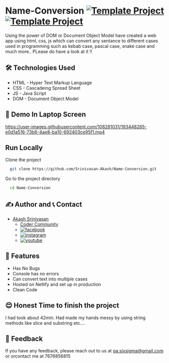 # Name-Conversion [![Template Project](https://img.shields.io/badge/Web-App-red)](http://www.gnu.org/licenses/agpl-3.0) [![Template Project](https://img.shields.io/badge/Technologies%20-HTML%2FCSS%2FJS-brightgreen)](http://www.gnu.org/licenses/agpl-3.0)

Using the power of DOM or Document Object Model have created a web app using html, css, js which can convert any sentance to different cases used in programming such as kebab case, pascal case, snake case and much more.. PLease do have a look at it !!

## 🛠 Technologies Used
  - HTML - Hyper Text Markup Language
  - CSS - Cascadeing Spread Sheet
  - JS - Java Script
  - DOM - Document Object Model

## 🚩 Demo In Laptop Screen
https://user-images.githubusercontent.com/108281031/193448265-e0d1a516-73b6-4ae8-ba10-692403ce95f1.mp4

## Run Locally

Clone the project

```bash
  git clone https://github.com/Srinivasan-Akash/Name-Conversion.git
```

Go to the project directory

```bash
  cd Name-Conversion
```
## ✍️ Author and 📞 Contact
- [Akash Srinivasan](https://www.github.com/octokatherine)
    - [Coder Community](https://web.codercommunity.io/user/62d568cb998d86c8883a2766?tab=posts)
    - [![facebook](https://img.shields.io/badge/Facebook-0A66C2?style=for-the-badge&logo=facebook&logoColor=white)](https://www.facebook.com/profile.php?id=100083429257499)
    - [![instagram](https://img.shields.io/badge/Instagram-0A66C2?style=for-the-badge&logo=instagram&logoColor=white)](https://www.instagram.com/akash_prashanthi/)
    - [![youtube](https://img.shields.io/badge/YouTube-ff0000?style=for-the-badge&logo=youtube&logoColor=white)](https://www.youtube.com/channel/UCAv1QdzDgV6MjA60CRtfkIg)

## 📝 Features

- Has No Bugs
- Console has no errors
- Can convert text into multiple cases
- Hosted on Netlify and set up in production
- Clean Code

## 😌 Honest Time to finish the project
I had took about 42min. Had made my hands messy by using string methods like slice and substring etc....

## 👀 Feedback
If you have any feedback, please reach out to us at qa.sixsigma@gmail.com or orcontact me at 7676856815
